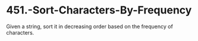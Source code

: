 # 451.-Sort-Characters-By-Frequency
Given a string, sort it in decreasing order based on the frequency of characters.
